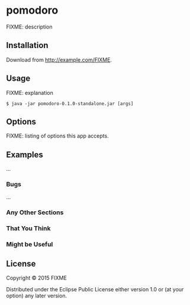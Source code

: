 # pomodoro

FIXME: description

## Installation

Download from http://example.com/FIXME.

## Usage

FIXME: explanation

    $ java -jar pomodoro-0.1.0-standalone.jar [args]

## Options

FIXME: listing of options this app accepts.

## Examples

...

### Bugs

...

### Any Other Sections
### That You Think
### Might be Useful

## License

Copyright © 2015 FIXME

Distributed under the Eclipse Public License either version 1.0 or (at
your option) any later version.
